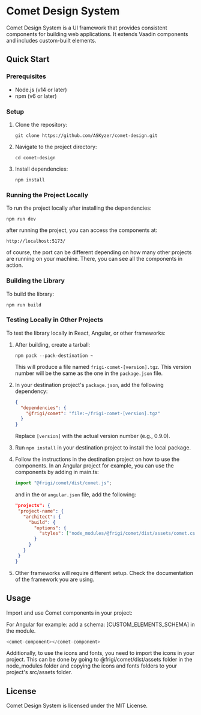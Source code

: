 # Comet Design System

Comet Design System is a UI framework that provides consistent components for building web applications. It extends Vaadin components and includes custom-built elements.

## Quick Start

### Prerequisites

- Node.js (v14 or later)
- npm (v6 or later)

### Setup

1. Clone the repository:

   ```
   git clone https://github.com/ASKyzer/comet-design.git
   ```

2. Navigate to the project directory:

   ```
   cd comet-design
   ```

3. Install dependencies:

   ```
   npm install
   ```

### Running the Project Locally

To run the project locally after installing the dependencies:

```
npm run dev
```

after running the project, you can access the components at:

```
http://localhost:5173/
```

of course, the port can be different depending on how many other projects are running on your machine. There, you can see all the components in action.

### Building the Library

To build the library:

```
npm run build
```

### Testing Locally in Other Projects

To test the library locally in React, Angular, or other frameworks:

1. After building, create a tarball:

   ```
   npm pack --pack-destination ~
   ```

   This will produce a file named `frigi-comet-[version].tgz`. This version number will be the same as the one in the `package.json` file.

2. In your destination project's `package.json`, add the following dependency:

   ```json
   {
     "dependencies": {
       "@frigi/comet": "file:~/frigi-comet-[version].tgz"
     }
   }
   ```

   Replace `[version]` with the actual version number (e.g., 0.9.0).

3. Run `npm install` in your destination project to install the local package.

4. Follow the instructions in the destination project on how to use the components. In an Angular project for example, you can use the components by adding in main.ts:

   ```typescript
   import "@frigi/comet/dist/comet.js";
   ```

   and in the or `angular.json` file, add the following:

   ```json
   "projects": {
    "project-name": {
      "architect": {
        "build": {
          "options": {
            "styles": ["node_modules/@frigi/comet/dist/assets/comet.css"]
          }
        }
      }
    }
   }
   ```

5. Other frameworks will require different setup. Check the documentation of the framework you are using.

## Usage

Import and use Comet components in your project:

For Angular for example: add a schema: [CUSTOM_ELEMENTS_SCHEMA] in the module.

```typescript
<comet-component></comet-component>
```

Additionally, to use the icons and fonts, you need to import the icons in your project. This can be done by going to @frigi/comet/dist/assets folder in the node_modules folder and copying the icons and fonts folders to your project's src/assets folder.

## License

Comet Design System is licensed under the MIT License.

